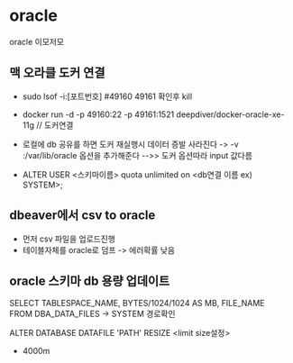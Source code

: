 # oracle
oracle 이모저모


## 맥 오라클 도커 연결
- sudo lsof -i:[포트번호] #49160 49161 확인후 kill
- docker run -d -p 49160:22 -p 49161:1521 deepdiver/docker-oracle-xe-11g // 도커연결
- 로컬에 db 공유를 하면 도커 재실행시 데이터 증발 사라진다 -> -v <localpath>:/var/lib/oracle 옵션을 추가해준다 -->> 도커 옵션따라 input 값다름
    
- ALTER USER <스키마이름> quota unlimited on <db연결 이름 ex) SYSTEM>;


## dbeaver에서 csv to oracle
- 먼저 csv 파일을 업로드진행
- 테이블자체를 oracle로 덤프 -> 에러확률 낮음


## oracle 스키마 db 용량 업데이트
SELECT TABLESPACE_NAME, BYTES/1024/1024 AS MB, FILE_NAME    
FROM DBA_DATA_FILES  -> SYSTEM 경로확인
    
ALTER DATABASE DATAFILE 'PATH' RESIZE <limit size설정>    
- 4000m
